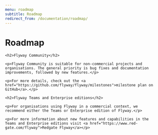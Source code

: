 ```yaml
---
menu: roadmap
subtitle: Roadmap
redirect_from: /documentation/roadmap/
---
```

<div id="roadmap">
    <h1>Roadmap</h1>

    <h2>Flyway Community</h2>

    <p>Flyway Community is suitable for non-commercial projects and organisations. The general priority is bug fixes and documentation improvements, followed by new features.</p>

    <p>For more details, check out the <a href="https://github.com/flyway/flyway/milestones">milestone plan on GitHub</a>.</p>
    
    <h2>Flyway Teams and Enterprise editions</h2>

    <p>For organisations using Flyway in a commercial context, we recommend either the Teams or Enterprise edition of Flyway.</p>

    <p>For more information about new features and capabilities in the Teams and Enterprise editions visit <a href="https://www.red-gate.com/flyway">Redgate Flyway</a></p>
</div>
